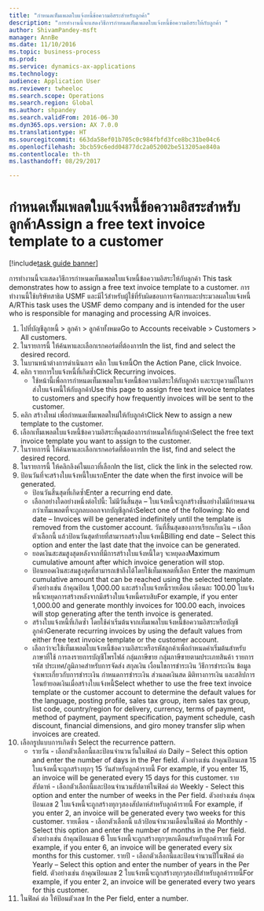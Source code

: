 ```yaml
--- 
title: "กำหนดเท็มเพลตใบแจ้งหนี้ข้อความอิสระสำหรับลูกค้า"
description: "การทำงานนี้จะแสดงวิธีการกำหนดเท็มเพลตใบแจ้งหนี้ข้อความอิสระให้กับลูกค้า "
author: ShivamPandey-msft
manager: AnnBe
ms.date: 11/10/2016
ms.topic: business-process
ms.prod: 
ms.service: dynamics-ax-applications
ms.technology: 
audience: Application User
ms.reviewer: twheeloc
ms.search.scope: Operations
ms.search.region: Global
ms.author: shpandey
ms.search.validFrom: 2016-06-30
ms.dyn365.ops.version: AX 7.0.0
ms.translationtype: HT
ms.sourcegitcommit: 663da58ef01b705c0c984fbfd3fce8bc31be04c6
ms.openlocfilehash: 3bcb59c6edd04877dc2a052002be513205ae840a
ms.contentlocale: th-th
ms.lasthandoff: 08/29/2017

---
```

# <a name="assign-a-free-text-invoice-template-to-a-customer"></a><span data-ttu-id="c5564-103">กำหนดเท็มเพลตใบแจ้งหนี้ข้อความอิสระสำหรับลูกค้า</span><span class="sxs-lookup"><span data-stu-id="c5564-103">Assign a free text invoice template to a customer</span></span>

[!include[task guide banner](../../includes/task-guide-banner.md)]

<span data-ttu-id="c5564-104">การทำงานนี้จะแสดงวิธีการกำหนดเท็มเพลตใบแจ้งหนี้ข้อความอิสระให้กับลูกค้า </span><span class="sxs-lookup"><span data-stu-id="c5564-104">This task demonstrates how to assign a free text invoice template to a customer.</span></span> <span data-ttu-id="c5564-105">การทำงานนี้ใช้บริษัทสาธิต USMF และมีไว้สำหรับผู้ใช้ที่รับผิดชอบการจัดการและประมวลผลใบแจ้งหนี้ A/R</span><span class="sxs-lookup"><span data-stu-id="c5564-105">This task uses the USMF demo company and is intended for the user who is responsible for managing and processing A/R invoices.</span></span>

1. <span data-ttu-id="c5564-106">ไปที่บัญชีลูกหนี้ > ลูกค้า > ลูกค้าทั้งหมด</span><span class="sxs-lookup"><span data-stu-id="c5564-106">Go to Accounts receivable > Customers > All customers.</span></span>
2. <span data-ttu-id="c5564-107">ในรายการนี้ ให้ค้นหาและเลือกเรกคอร์ดที่ต้องการ</span><span class="sxs-lookup"><span data-stu-id="c5564-107">In the list, find and select the desired record.</span></span>
3. <span data-ttu-id="c5564-108">ในบานหน้าต่างการดำเนินการ คลิก ใบแจ้งหนี้</span><span class="sxs-lookup"><span data-stu-id="c5564-108">On the Action Pane, click Invoice.</span></span>
4. <span data-ttu-id="c5564-109">คลิก รายการใบแจ้งหนี้ที่เกิดซ้ำ</span><span class="sxs-lookup"><span data-stu-id="c5564-109">Click Recurring invoices.</span></span>
    * <span data-ttu-id="c5564-110">ใช้หน้านี้เพื่อการกำหนดเท็มเพลตใบแจ้งหนี้ข้อความอิสระให้กับลูกค้า และระบุความถี่ในการส่งใบแจ้งหนี้ให้กับลูกค้า</span><span class="sxs-lookup"><span data-stu-id="c5564-110">Use this page to assign free text invoice templates to customers and specify how frequently invoices will be sent to the customer.</span></span>  
5. <span data-ttu-id="c5564-111">คลิก สร้างใหม่ เพื่อกำหนดเท็มเพลตใหม่ให้กับลูกค้า</span><span class="sxs-lookup"><span data-stu-id="c5564-111">Click New to assign a new template to the customer.</span></span>
6. <span data-ttu-id="c5564-112">เลือกเท็มเพลตใบแจ้งหนี้ข้อความอิสระที่คุณต้องการกำหนดให้กับลูกค้า</span><span class="sxs-lookup"><span data-stu-id="c5564-112">Select the free text invoice template you want to assign to the customer.</span></span>
7. <span data-ttu-id="c5564-113">ในรายการนี้ ให้ค้นหาและเลือกเรกคอร์ดที่ต้องการ</span><span class="sxs-lookup"><span data-stu-id="c5564-113">In the list, find and select the desired record.</span></span>
8. <span data-ttu-id="c5564-114">ในรายการนี้ ให้คลิกลิงค์ในแถวที่เลือก</span><span class="sxs-lookup"><span data-stu-id="c5564-114">In the list, click the link in the selected row.</span></span>
9. <span data-ttu-id="c5564-115">ป้อนวันที่จะสร้างใบแจ้งหนี้ใบแรก</span><span class="sxs-lookup"><span data-stu-id="c5564-115">Enter the date when the first invoice will be generated.</span></span>
    * <span data-ttu-id="c5564-116">ป้อนวันสิ้นสุดที่เกิดซ้ำ</span><span class="sxs-lookup"><span data-stu-id="c5564-116">Enter a recurring end date.</span></span>  
    * <span data-ttu-id="c5564-117">เลือกอย่างใดอย่างหนึ่งต่อไปนี้: ไม่มีวันสิ้นสุด – ใบแจ้งหนี้จะถูกสร้างขึ้นอย่างไม่มีกำหนดจนกว่าเท็มเพลตที่จะถูกลบออกจากบัญชีลูกค้า</span><span class="sxs-lookup"><span data-stu-id="c5564-117">Select one of the following: No end date – Invoices will be generated indefinitely until the template is removed from the customer account.</span></span>  <span data-ttu-id="c5564-118">วันที่สิ้นสุดของการเรียกเก็บเงิน – เลือกตัวเลือกนี้ แล้วป้อนวันสุดท้ายที่สามารถสร้างใบแจ้งหนี้</span><span class="sxs-lookup"><span data-stu-id="c5564-118">Billing end date – Select this option and enter the last date that the invoice can be generated.</span></span>  
    * <span data-ttu-id="c5564-119">ยอดเงินสะสมสูงสุดหลังจากที่มีการสร้างใบแจ้งหนี้ใดๆ จะหยุดลง</span><span class="sxs-lookup"><span data-stu-id="c5564-119">Maximum cumulative amount after which invoice generation will stop.</span></span>  
    * <span data-ttu-id="c5564-120">ป้อนยอดเงินสะสมสูงสุดที่สามารถเข้าถึงได้โดยใช้เท็มเพลตที่เลือก </span><span class="sxs-lookup"><span data-stu-id="c5564-120">Enter the maximum cumulative amount that can be reached using the selected template.</span></span> <span data-ttu-id="c5564-121">ตัวอย่างเช่น ถ้าคุณป้อน 1,000.00 และสร้างใบแจ้งหนี้รายเดือน เดือนละ 100.00 ใบแจ้งหนี้จะหยุดการสร้างหลังจากมีสร้างใบแจ้งหนี้ครบสิบ</span><span class="sxs-lookup"><span data-stu-id="c5564-121">For example, if you enter 1,000.00 and generate monthly invoices for 100.00 each, invoices will stop generating after the tenth invoice is generated.</span></span>  
    * <span data-ttu-id="c5564-122">สร้างใบแจ้งหนี้ที่เกิดซ้ำ โดยใช้ค่าเริ่มต้นจากเท็มเพลใบแจ้งหนี้ข้อความอิสระหรือบัญชีลูกค้า</span><span class="sxs-lookup"><span data-stu-id="c5564-122">Generate recurring invoices by using the default values from either free text invoice template or the customer account.</span></span>  
    * <span data-ttu-id="c5564-123">เลือกว่าจะใช้เท็มเพลตใบแจ้งหนี้ข้อความอิสระหรือรหัสลูกค้าเพื่อกำหนดค่าเริ่มต้นสำหรับภาษาที่ใช้ การลงรายการบัญชีโพรไฟล์ กลุ่มภาษีขาย กลุ่มภาษีขายตามประเภทสินค้า รายการรหัส ประเทศ/ภูมิภาคสำหรับการจัดส่ง สกุลเงิน เงื่อนไขการชำระเงิน วิธีการชำระเงิน ข้อมูลจำเพาะเกี่ยวกับการชำระเงิน กำหนดการชำระเงิน ส่วนลดเงินสด มิติทางการเงิน และสลิปการโอนย้ายอดเงินเมื่อสร้างใบแจ้งหนี้</span><span class="sxs-lookup"><span data-stu-id="c5564-123">Select whether to use the free text invoice template or the customer account to determine the default values for the language, posting profile, sales tax group, item sales tax group, list code, country/region for delivery, currency, terms of payment, method of payment, payment specification, payment schedule, cash discount, financial dimensions, and giro money transfer slip when invoices are created.</span></span>  
10. <span data-ttu-id="c5564-124">เลือกรูปแบบการเกิดซ้ำ </span><span class="sxs-lookup"><span data-stu-id="c5564-124">Select the recurrence pattern.</span></span>
    * <span data-ttu-id="c5564-125">รายวัน - เลือกตัวเลือกนี้และป้อนจำนวนวันในฟิลด์ ต่อ </span><span class="sxs-lookup"><span data-stu-id="c5564-125">Daily – Select this option and enter the number of days in the Per field.</span></span> <span data-ttu-id="c5564-126">ตัวอย่างเช่น ถ้าคุณป้อนเลข 15 ใบแจ้งหนี้จะถูกสร้างทุกๆ 15 วันสำหรับลูกค้ารายนี้ </span><span class="sxs-lookup"><span data-stu-id="c5564-126">For example, if you enter 15, an invoice will be generated every 15 days for this customer.</span></span>  <span data-ttu-id="c5564-127">รายสัปดาห์ - เลือกตัวเลือกนี้และป้อนจำนวนสัปดาห์ในฟิลด์ ต่อ </span><span class="sxs-lookup"><span data-stu-id="c5564-127">Weekly - Select this option and enter the number of weeks in the Per field.</span></span> <span data-ttu-id="c5564-128">ตัวอย่างเช่น ถ้าคุณป้อนเลข 2 ใบแจ้งหนี้จะถูกสร้างทุกๆสองสัปดาห์สำหรับลูกค้ารายนี้ </span><span class="sxs-lookup"><span data-stu-id="c5564-128">For example, if you enter 2, an invoice will be generated every two weeks for this customer.</span></span>  <span data-ttu-id="c5564-129">รายเดือน - เลือกตัวเลือกนี้ แล้วป้อนจำนวนเดือนในฟิลด์ ต่อ </span><span class="sxs-lookup"><span data-stu-id="c5564-129">Monthly - Select this option and enter the number of months in the Per field.</span></span> <span data-ttu-id="c5564-130">ตัวอย่างเช่น ถ้าคุณป้อนเลข 6 ใบแจ้งหนี้จะถูกสร้างทุกๆหกเดือนสำหรับลูกค้ารายนี้ </span><span class="sxs-lookup"><span data-stu-id="c5564-130">For example, if you enter 6, an invoice will be generated every six months for this customer.</span></span>  <span data-ttu-id="c5564-131">รายปี - เลือกตัวเลือกนี้และป้อนจำนวนปีในฟิลด์ ต่อ </span><span class="sxs-lookup"><span data-stu-id="c5564-131">Yearly – Select this option and enter the number of years in the Per field.</span></span> <span data-ttu-id="c5564-132">ตัวอย่างเช่น ถ้าคุณป้อนเลข 2 ใบแจ้งหนี้จะถูกสร้างทุกๆสองปีสำหรับลูกค้ารายนี้</span><span class="sxs-lookup"><span data-stu-id="c5564-132">For example, if you enter 2, an invoice will be generated every two years for this customer.</span></span>  
11. <span data-ttu-id="c5564-133">ในฟิลด์ ต่อ ให้ป้อนตัวเลข </span><span class="sxs-lookup"><span data-stu-id="c5564-133">In the Per field, enter a number.</span></span>


